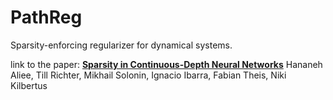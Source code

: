 # PathReg
Sparsity-enforcing regularizer for dynamical systems.

link to the paper: 
[**Sparsity in Continuous-Depth Neural Networks**](https://arxiv.org/abs/2210.14672)
Hananeh Aliee, Till Richter, Mikhail Solonin, Ignacio Ibarra, Fabian Theis, Niki Kilbertus
